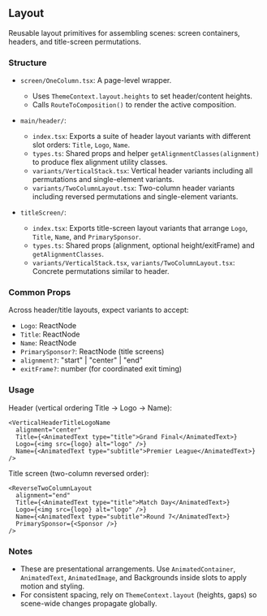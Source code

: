 ## Layout

Reusable layout primitives for assembling scenes: screen containers, headers, and title-screen permutations.

### Structure

- `screen/OneColumn.tsx`: A page-level wrapper.

  - Uses `ThemeContext.layout.heights` to set header/content heights.
  - Calls `RouteToComposition()` to render the active composition.

- `main/header/`:

  - `index.tsx`: Exports a suite of header layout variants with different slot orders: `Title`, `Logo`, `Name`.
  - `types.ts`: Shared props and helper `getAlignmentClasses(alignment)` to produce flex alignment utility classes.
  - `variants/VerticalStack.tsx`: Vertical header variants including all permutations and single-element variants.
  - `variants/TwoColumnLayout.tsx`: Two-column header variants including reversed permutations and single-element variants.

- `titleScreen/`:
  - `index.tsx`: Exports title-screen layout variants that arrange `Logo`, `Title`, `Name`, and `PrimarySponsor`.
  - `types.ts`: Shared props (alignment, optional height/exitFrame) and `getAlignmentClasses`.
  - `variants/VerticalStack.tsx`, `variants/TwoColumnLayout.tsx`: Concrete permutations similar to header.

### Common Props

Across header/title layouts, expect variants to accept:

- `Logo`: ReactNode
- `Title`: ReactNode
- `Name`: ReactNode
- `PrimarySponsor?`: ReactNode (title screens)
- `alignment?`: "start" | "center" | "end"
- `exitFrame?`: number (for coordinated exit timing)

### Usage

Header (vertical ordering Title → Logo → Name):

```tsx
<VerticalHeaderTitleLogoName
  alignment="center"
  Title={<AnimatedText type="title">Grand Final</AnimatedText>}
  Logo={<img src={logo} alt="logo" />}
  Name={<AnimatedText type="subtitle">Premier League</AnimatedText>}
/>
```

Title screen (two-column reversed order):

```tsx
<ReverseTwoColumnLayout
  alignment="end"
  Title={<AnimatedText type="title">Match Day</AnimatedText>}
  Logo={<img src={logo} alt="logo" />}
  Name={<AnimatedText type="subtitle">Round 7</AnimatedText>}
  PrimarySponsor={<Sponsor />}
/>
```

### Notes

- These are presentational arrangements. Use `AnimatedContainer`, `AnimatedText`, `AnimatedImage`, and Backgrounds inside slots to apply motion and styling.
- For consistent spacing, rely on `ThemeContext.layout` (heights, gaps) so scene-wide changes propagate globally.
